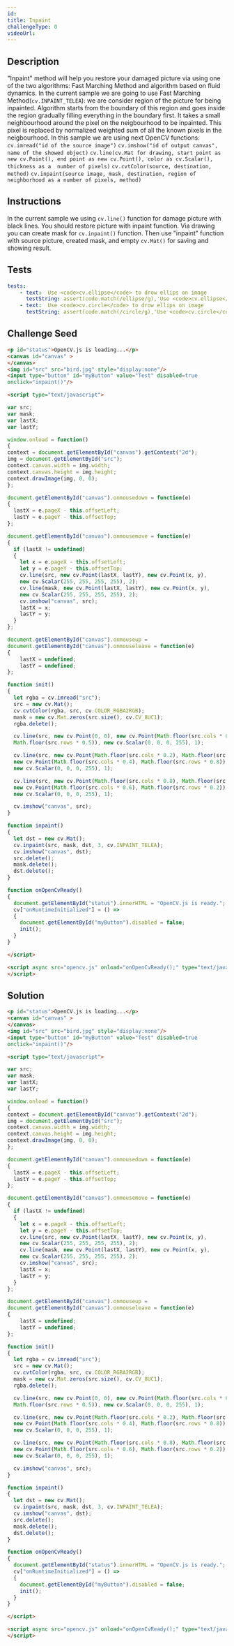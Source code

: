 ```yaml
---
id:
title: Inpaint
challengeType: 0
videoUrl:
---
```


## Description
<section id='description'>
"Inpaint" method will help you restore your damaged picture via using one of the two algorithms: Fast Marching Method and algorithm based on fluid dynamics. In the current sample we are going to use Fast Marching Method(<code>cv.INPAINT_TELEA</code>): we are consider region of the picture for being inpainted. Algorithm starts from the boundary of this region and goes inside the region gradually filling everything in the boundary first. It takes a small neighbourhood around the pixel on the neigbourhood to be inpainted. This pixel is replaced by normalized weighted sum of all the known pixels in the neigbourhood.
In this sample we are using next OpenCV functions:
<code>cv.imread("id of the source image")</code>
<code>cv.imshow("id of output canvas", name of the showed object)</code>
<code>cv.line(cv.Mat for drawing, start point as new cv.Point(), end point as new cv.Point(), color as cv.Scalar(), thickness as a  number of pixels)</code>
<code>cv.cvtColor(source, destination, method)</code>
<code>cv.inpaint(source image, mask, destination, region of neighborhood as a number of pixels, method)</code>
</section>

## Instructions
<section id='instructions'>
In the current sample we using <code>cv.line()</code> function for damage picture with black lines. You should restore picture with inpaint function.
Via drawing you can create mask for <code>cv.inpaint()</code> function. Then use "inpaint" function with source picture, created mask, and empty <code>cv.Mat()</code> for saving and showing result.
</section>

## Tests
<section id='tests'>

```yml
tests:
    - text:  Use <code>cv.ellipse</code> to drow ellips on image
      testString: assert(code.match(/ellipse/g),'Use <code>cv.ellipse</code> to drow an ellips image');
    - text:  Use <code>cv.circle</code> to drow ellips on image
      testString: assert(code.match(/circle/g),'Use <code>cv.circle</code> to drow an ellips image');
```
</section>

## Challenge Seed

<section id='challengeSeed'>

<div id='html-seed'>

```html
<p id="status">OpenCV.js is loading...</p>
<canvas id="canvas" >
</canvas>
<img id="src" src="bird.jpg" style="display:none"/>
<input type="button" id="myButton" value="Test" disabled=true
onclick="inpaint()"/>

<script type="text/javascript">

var src;
var mask;
var lastX;
var lastY;

window.onload = function()
{
context = document.getElementById("canvas").getContext("2d");
img = document.getElementById("src");
context.canvas.width = img.width;
context.canvas.height = img.height;
context.drawImage(img, 0, 0);
};

document.getElementById("canvas").onmousedown = function(e)
{
  lastX = e.pageX - this.offsetLeft;
  lastY = e.pageY - this.offsetTop;
};

document.getElementById("canvas").onmousemove = function(e)
{
  if (lastX != undefined)
  {
    let x = e.pageX - this.offsetLeft;
    let y = e.pageY - this.offsetTop;
    cv.line(src, new cv.Point(lastX, lastY), new cv.Point(x, y),
    new cv.Scalar(255, 255, 255, 255), 2);
    cv.line(mask, new cv.Point(lastX, lastY), new cv.Point(x, y),
    new cv.Scalar(255, 255, 255, 255), 2);
    cv.imshow("canvas", src);
    lastX = x;
    lastY = y;
  }
};

document.getElementById("canvas").onmouseup =
document.getElementById("canvas").onmouseleave = function(e)
{
    lastX = undefined;
    lastY = undefined;
};

function init()
{
  let rgba = cv.imread("src");
  src = new cv.Mat();
  cv.cvtColor(rgba, src, cv.COLOR_RGBA2RGB);
  mask = new cv.Mat.zeros(src.size(), cv.CV_8UC1);
  rgba.delete();

  cv.line(src, new cv.Point(0, 0), new cv.Point(Math.floor(src.cols * 0.5),
  Math.floor(src.rows * 0.5)), new cv.Scalar(0, 0, 0, 255), 1);

  cv.line(src, new cv.Point(Math.floor(src.cols * 0.2), Math.floor(src.rows * 0.4)),
  new cv.Point(Math.floor(src.cols * 0.4), Math.floor(src.rows * 0.8)),
  new cv.Scalar(0, 0, 0, 255), 1);

  cv.line(src, new cv.Point(Math.floor(src.cols * 0.8), Math.floor(src.rows * 0.9)),
  new cv.Point(Math.floor(src.cols * 0.6), Math.floor(src.rows * 0.2)),
  new cv.Scalar(0, 0, 0, 255), 1);

  cv.imshow("canvas", src);
}

function inpaint()
{
  let dst = new cv.Mat();
  cv.inpaint(src, mask, dst, 3, cv.INPAINT_TELEA);
  cv.imshow("canvas", dst);
  src.delete();
  mask.delete();
  dst.delete();
}

function onOpenCvReady()
{
  document.getElementById("status").innerHTML = "OpenCV.js is ready.";
  cv["onRuntimeInitialized"] = () =>
  {
    document.getElementById("myButton").disabled = false;
    init();
  }
}

</script>

<script async src="opencv.js" onload="onOpenCvReady();" type="text/javascript">
</script>
```
</div>
</section>

## Solution
<section id='solution'>

```html
<p id="status">OpenCV.js is loading...</p>
<canvas id="canvas" >
</canvas>
<img id="src" src="bird.jpg" style="display:none"/>
<input type="button" id="myButton" value="Test" disabled=true
onclick="inpaint()"/>

<script type="text/javascript">

var src;
var mask;
var lastX;
var lastY;

window.onload = function()
{
context = document.getElementById("canvas").getContext("2d");
img = document.getElementById("src");
context.canvas.width = img.width;
context.canvas.height = img.height;
context.drawImage(img, 0, 0);
};

document.getElementById("canvas").onmousedown = function(e)
{
  lastX = e.pageX - this.offsetLeft;
  lastY = e.pageY - this.offsetTop;
};

document.getElementById("canvas").onmousemove = function(e)
{
  if (lastX != undefined)
  {
    let x = e.pageX - this.offsetLeft;
    let y = e.pageY - this.offsetTop;
    cv.line(src, new cv.Point(lastX, lastY), new cv.Point(x, y),
    new cv.Scalar(255, 255, 255, 255), 2);
    cv.line(mask, new cv.Point(lastX, lastY), new cv.Point(x, y),
    new cv.Scalar(255, 255, 255, 255), 2);
    cv.imshow("canvas", src);
    lastX = x;
    lastY = y;
  }
};

document.getElementById("canvas").onmouseup =
document.getElementById("canvas").onmouseleave = function(e)
{
    lastX = undefined;
    lastY = undefined;
};

function init()
{
  let rgba = cv.imread("src");
  src = new cv.Mat();
  cv.cvtColor(rgba, src, cv.COLOR_RGBA2RGB);
  mask = new cv.Mat.zeros(src.size(), cv.CV_8UC1);
  rgba.delete();

  cv.line(src, new cv.Point(0, 0), new cv.Point(Math.floor(src.cols * 0.5),
  Math.floor(src.rows * 0.5)), new cv.Scalar(0, 0, 0, 255), 1);

  cv.line(src, new cv.Point(Math.floor(src.cols * 0.2), Math.floor(src.rows * 0.4)),
  new cv.Point(Math.floor(src.cols * 0.4), Math.floor(src.rows * 0.8)),
  new cv.Scalar(0, 0, 0, 255), 1);

  cv.line(src, new cv.Point(Math.floor(src.cols * 0.8), Math.floor(src.rows * 0.9)),
  new cv.Point(Math.floor(src.cols * 0.6), Math.floor(src.rows * 0.2)),
  new cv.Scalar(0, 0, 0, 255), 1);

  cv.imshow("canvas", src);
}

function inpaint()
{
  let dst = new cv.Mat();
  cv.inpaint(src, mask, dst, 3, cv.INPAINT_TELEA);
  cv.imshow("canvas", dst);
  src.delete();
  mask.delete();
  dst.delete();
}

function onOpenCvReady()
{
  document.getElementById("status").innerHTML = "OpenCV.js is ready.";
  cv["onRuntimeInitialized"] = () =>
  {
    document.getElementById("myButton").disabled = false;
    init();
  }
}

</script>

<script async src="opencv.js" onload="onOpenCvReady();" type="text/javascript">
</script>
```

</section>
